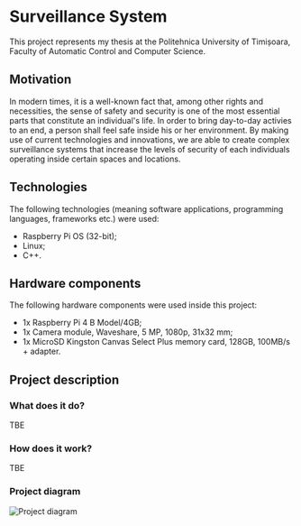# Surveillance System
This project represents my thesis at the Politehnica University of Timișoara, Faculty of Automatic Control and Computer Science.

## Motivation
In modern times, it is a well-known fact that, among other rights and necessities, the sense of safety and security is one of the most essential
parts that constitute an individual's life. In order to bring day-to-day activies to an end, a person shall feel safe inside his or her
environment. By making use of current technologies and innovations, we are able to create complex surveillance systems that increase 
the levels of security of each individuals operating inside certain spaces and locations.

## Technologies
The following technologies (meaning software applications, programming languages, frameworks etc.) were used:

- Raspberry Pi OS (32-bit);
- Linux;
- C++.

## Hardware components
The following hardware components were used inside this project:

- 1x Raspberry Pi 4 B Model/4GB;
- 1x Camera module, Waveshare, 5 MP, 1080p, 31x32 mm;
- 1x MicroSD Kingston Canvas Select Plus memory card, 128GB, 100MB/s + adapter.

## Project description

### What does it do?
TBE

### How does it work?
TBE

### Project diagram
![Project diagram](https://i.imgur.com/3n7ukal.png)
